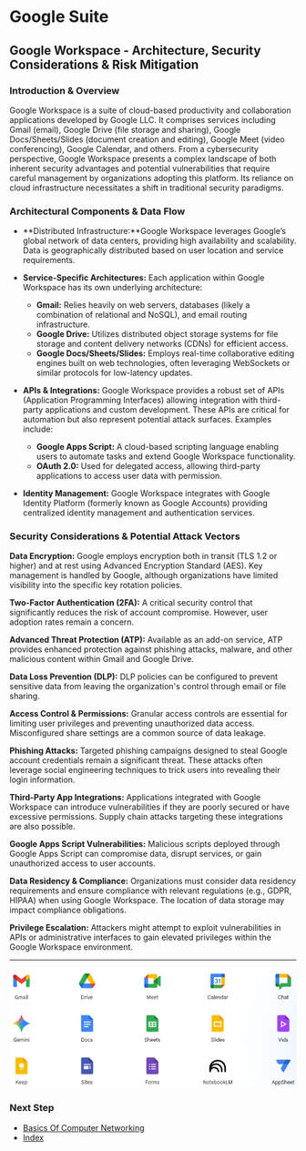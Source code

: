 # Google Suite
## Google Workspace - Architecture, Security Considerations & Risk Mitigation

### Introduction & Overview
Google Workspace is a suite of cloud-based productivity and collaboration applications developed by Google LLC. It comprises services including Gmail (email), Google Drive (file storage and sharing), Google Docs/Sheets/Slides (document creation and editing), Google Meet (video conferencing), Google Calendar, and others. From a cybersecurity perspective, Google Workspace presents a complex landscape of both inherent security advantages and potential vulnerabilities that require careful management by organizations adopting this platform. Its reliance on cloud infrastructure necessitates a shift in traditional security paradigms.

### Architectural Components & Data Flow

- **Distributed Infrastructure:**Google Workspace leverages Google’s global network of data centers, providing high availability and scalability. Data is geographically distributed based on user location and service requirements.

- **Service-Specific Architectures:** Each application within Google Workspace has its own underlying architecture:
  - **Gmail:** Relies heavily on web servers, databases (likely a combination of relational and NoSQL), and email routing infrastructure.
  - **Google Drive:** Utilizes distributed object storage systems for file storage and content delivery networks (CDNs) for efficient access.
  - **Google Docs/Sheets/Slides:** Employs real-time collaborative editing engines built on web technologies, often leveraging WebSockets or similar protocols for low-latency updates.
 
- **APIs & Integrations:** Google Workspace provides a robust set of APIs (Application Programming Interfaces) allowing integration with third-party applications and custom development. These APIs are critical for automation but also represent potential attack surfaces. Examples include:
  - **Google Apps Script:** A cloud-based scripting language enabling users to automate tasks and extend Google Workspace functionality.
  - **OAuth 2.0:** Used for delegated access, allowing third-party applications to access user data with permission.

- **Identity Management:** Google Workspace integrates with Google Identity Platform (formerly known as Google Accounts) providing centralized identity management and authentication services.

### Security Considerations & Potential Attack Vectors
**Data Encryption:** Google employs encryption both in transit (TLS 1.2 or higher) and at rest using Advanced Encryption Standard (AES). Key management is handled by Google, although organizations have limited visibility into the specific key rotation policies.

**Two-Factor Authentication (2FA):** A critical security control that significantly reduces the risk of account compromise. However, user adoption rates remain a concern.

**Advanced Threat Protection (ATP):** Available as an add-on service, ATP provides enhanced protection against phishing attacks, malware, and other malicious content within Gmail and Google Drive.

**Data Loss Prevention (DLP):** DLP policies can be configured to prevent sensitive data from leaving the organization's control through email or file sharing.

**Access Control & Permissions:** Granular access controls are essential for limiting user privileges and preventing unauthorized data access. Misconfigured share settings are a common source of data leakage.

**Phishing Attacks:** Targeted phishing campaigns designed to steal Google account credentials remain a significant threat. These attacks often leverage social engineering techniques to trick users into revealing their login information.

**Third-Party App Integrations:** Applications integrated with Google Workspace can introduce vulnerabilities if they are poorly secured or have excessive permissions. Supply chain attacks targeting these integrations are also possible.

**Google Apps Script Vulnerabilities:** Malicious scripts deployed through Google Apps Script can compromise data, disrupt services, or gain unauthorized access to user accounts.

**Data Residency & Compliance:** Organizations must consider data residency requirements and ensure compliance with relevant regulations (e.g., GDPR, HIPAA) when using Google Workspace. The location of data storage may impact compliance obligations.

**Privilege Escalation:** Attackers might attempt to exploit vulnerabilities in APIs or administrative interfaces to gain elevated privileges within the Google Workspace environment.

---
![Google Apps](images/google_apps.png)

### Next Step
- [Basics Of Computer Networking](https://github.com/Sisu-Sus/CyberSec-RoadMap/blob/main/Fundamental_IT_Skills/Basics_Of_Computer_Networking.md)
- [Index](https://github.com/Sisu-Sus/CyberSec-RoadMap/blob/main/index.md)

